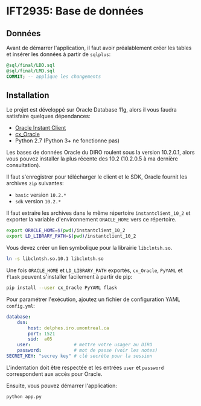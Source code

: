 IFT2935: Base de données
========================

Données
-------

Avant de démarrer l'application, il faut avoir préalablement créer les tables
et insérer les données à partir de `sqlplus`:

```sql
@sql/final/LDD.sql
@sql/final/LMD.sql
COMMIT; -- applique les changements
```

Installation
------------

Le projet est développé sur Oracle Database 11g, alors il vous faudra
satisfaire quelques dépendances:

 - [Oracle Instant Client](http://www.oracle.com/technetwork/database/features/instant-client/index-097480.html)
 - [cx_Oracle](http://cx-oracle.sourceforge.net/)
 - Python 2.7 (Python 3+ ne fonctionne pas)

Les bases de données Oracle du DIRO roulent sous la version 10.2.0.1, alors
vous pouvez installer la plus récente des 10.2 (10.2.0.5 à ma dernière
consultation).

Il faut s'enregistrer pour télécharger le client et le SDK, Oracle fournit les
archives `zip` suivantes:

 - `basic` version `10.2.*`
 - `sdk` version `10.2.*`

Il faut extraire les archives dans le même répertoire `instantclient_10_2` et
exporter la variable d'environnement `ORACLE_HOME` vers ce répertoire.

```bash
export ORACLE_HOME=$(pwd)/instantclient_10_2
export LD_LIBRARY_PATH=$(pwd)/instantclient_10_2
```

Vous devez créer un lien symbolique pour la librairie `libclntsh.so`.

```bash
ln -s libclntsh.so.10.1 libclntsh.so
```

Une fois `ORACLE_HOME` et `LD_LIBRARY_PATH` exportés, `cx_Oracle`, `PyYAML` et
`flask` peuvent s'installer facilement à partir de pip:

```bash
pip install --user cx_Oracle PyYAML flask
```

Pour paramétrer l'exécution, ajoutez un fichier de configuration YAML
`config.yml`:

```yaml
database:
    dsn:
        host: delphes.iro.umontreal.ca
        port: 1521
        sid:  a05
    user:                # mettre votre usager au DIRO
    password:            # mot de passe (voir les notes)
SECRET_KEY: "secrey key" # clé secrète pour la session
```

L'indentation doit être respectée et les entrées `user` et `password`
correspondent aux accès pour Oracle.

Ensuite, vous pouvez démarrer l'application:

```bash
python app.py
```
